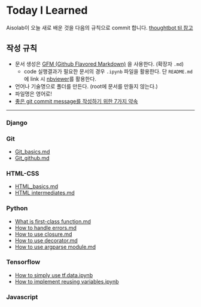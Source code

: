 # Today I Learned

Aisolab이 오늘 새로 배운 것을 다음의 규칙으로 commit 합니다. [thoughtbot til 참고](https://github.com/thoughtbot/til)

## 작성 규칙
* 문서 생성은 [GFM (Github Flavored Markdown)](https://help.github.com/articles/github-flavored-markdown/) 을 사용한다. (확장자 `.md`)
	+ code 실행결과가 필요한 문서의 경우 `.ipynb` 파일을 활용한다. 단 `README.md`에 link 시 [nbviewer](https://nbviewer.jupyter.org/)를 활용한다.
* 언어나 기술명으로 폴더를 만든다. (root에 문서를 만들지 않는다.)
* 파일명은 영어로!
* [좋은 git commit message를 작성하기 위한 7가지 약속](http://meetup.toast.com/posts/106)

---
### Django

### Git
* [Git_basics.md](https://github.com/aisolab/TIL/blob/master/Git/Git_basics.md)
* [Git_github.md](https://github.com/aisolab/TIL/blob/master/Git/Git_github.md)

### HTML-CSS
* [HTML_basics.md](https://github.com/aisolab/TIL/blob/master/HTML-CSS/HTML_basics.md)
* [HTML intermediates.md](https://github.com/aisolab/TIL/blob/master/HTML-CSS/HTML_intermediates.md)

### Python
* [What is first-class function.md](https://github.com/aisolab/TIL/blob/master/Python/What%20is%20first-class%20function.md)
* [How to handle errors.md](https://github.com/aisolab/TIL/blob/master/Python/How%20to%20handle%20errors.md)
* [How to use closure.md](https://github.com/aisolab/TIL/blob/master/Python/How%20to%20use%20closure.md)
* [How to use decorator.md](https://github.com/aisolab/TIL/blob/master/Python/How%20to%20use%20decorator.md)
* [How to use argparse module.md](https://github.com/aisolab/TIL/blob/master/Python/How%20to%20use%20argparse%20module.md)

### Tensorflow
* [How to simply use tf.data.ipynb](https://nbviewer.jupyter.org/github/aisolab/TIL/blob/master/Tensorflow/How%20to%20simply%20use%20tf.data.ipynb)
* [How to implement reusing variables.ipynb](https://nbviewer.jupyter.org/github/aisolab/TIL/blob/master/Tensorflow/How%20to%20implement%20reusing%20variables.ipynb)

### Javascript